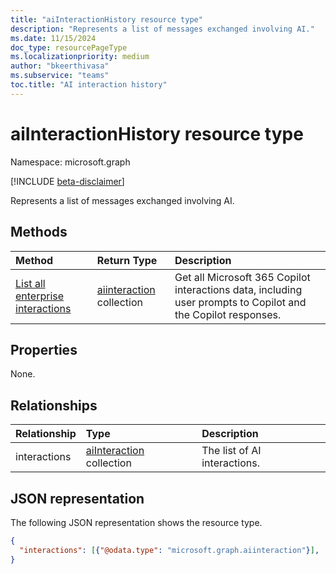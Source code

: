 ```yaml
---
title: "aiInteractionHistory resource type"
description: "Represents a list of messages exchanged involving AI."
ms.date: 11/15/2024
doc_type: resourcePageType
ms.localizationpriority: medium
author: "bkeerthivasa"
ms.subservice: "teams"
toc.title: "AI interaction history"
---
```


# aiInteractionHistory resource type

Namespace: microsoft.graph

[!INCLUDE [beta-disclaimer](../../includes/beta-disclaimer.md)]

Represents a list of messages exchanged involving AI.

## Methods

|  Method       |  Return Type  | Description| 
|:---------------|:--------|:----------|
|[List all enterprise interactions](../api/aiinteractionhistory-getallenterpriseinteractions.md) | [aiinteraction](aiinteraction.md) collection | Get all Microsoft 365 Copilot interactions data, including user prompts to Copilot and the Copilot responses. |

## Properties
None.

## Relationships
| Relationship | Type     | Description |
|:--------------|:---------|:------------|
| interactions  | [aiInteraction](../resources/aiinteraction.md) collection| The list of AI interactions. |


## JSON representation

The following JSON representation shows the resource type.

<!--{
  "blockType": "resource",
  "optionalProperties": [],
  "keyProperty": "id",
  "baseType": "microsoft.graph.entity",
  "@odata.type": "microsoft.graph.aiInteractionHistory"
}-->

```json
{
  "interactions": [{"@odata.type": "microsoft.graph.aiinteraction"}],
}
```
